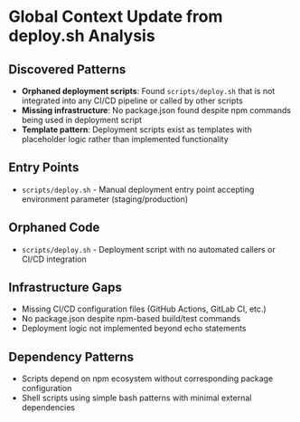 # Global Context Update from deploy.sh Analysis

## Discovered Patterns
- **Orphaned deployment scripts**: Found `scripts/deploy.sh` that is not integrated into any CI/CD pipeline or called by other scripts
- **Missing infrastructure**: No package.json found despite npm commands being used in deployment script
- **Template pattern**: Deployment scripts exist as templates with placeholder logic rather than implemented functionality

## Entry Points
- `scripts/deploy.sh` - Manual deployment entry point accepting environment parameter (staging/production)

## Orphaned Code
- `scripts/deploy.sh` - Deployment script with no automated callers or CI/CD integration

## Infrastructure Gaps
- Missing CI/CD configuration files (GitHub Actions, GitLab CI, etc.)
- No package.json despite npm-based build/test commands
- Deployment logic not implemented beyond echo statements

## Dependency Patterns
- Scripts depend on npm ecosystem without corresponding package configuration
- Shell scripts using simple bash patterns with minimal external dependencies